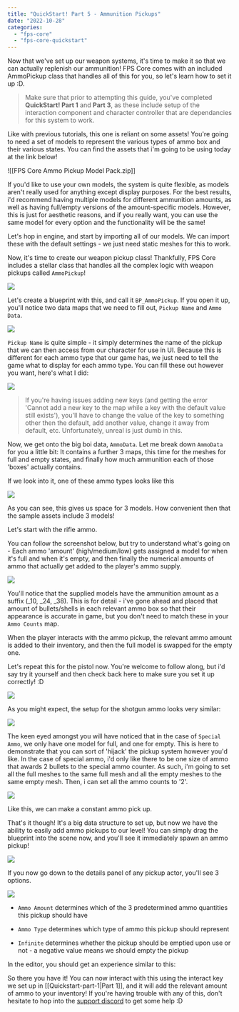 ```yaml
---
title: "QuickStart! Part 5 - Ammunition Pickups"
date: "2022-10-28"
categories: 
  - "fps-core"
  - "fps-core-quickstart"
---
```

Now that we've set up our weapon systems, it's time to make it so that we can actually replenish our ammunition! FPS Core comes with an included AmmoPickup class that handles all of this for you, so let's learn how to set it up :D.

> Make sure that prior to attempting this guide, you've completed **QuickStart! Part 1** and **Part 3**, as these include setup of the interaction component and character controller that are dependancies for this system to work.

Like with previous tutorials, this one is reliant on some assets! You're going to need a set of models to represent the various types of ammo box and their various states. You can find the assets that i'm going to be using today at the link below!

![[FPS Core Ammo Pickup Model Pack.zip]]

If you'd like to use your own models, the system is quite flexible, as models aren't really used for anything except display purposes. For the best results, i'd recommend having multiple models for different ammunition amounts, as well as having full/empty versions of the amount-specific models. However, this is just for aesthetic reasons, and if you really want, you can use the same model for every option and the functionality will be the same!

Let's hop in engine, and start by importing all of our models. We can import these with the default settings - we just need static meshes for this to work.

Now, it's time to create our weapon pickup class! Thankfully, FPS Core includes a stellar class that handles all the complex logic with weapon pickups called `AmmoPickup`!

![](images/Screenshot-2022-10-28-at-00.14.51-1024x979.png)

Let's create a blueprint with this, and call it `BP_AmmoPickup`. If you open it up, you'll notice two data maps that we need to fill out, `Pickup Name` and `Ammo Data`.

![](images/Screenshot-2022-10-28-at-00.16.35-1024x637.png)

`Pickup Name` is quite simple - it simply determines the name of the pickup that we can then access from our character for use in UI. Because this is different for each ammo type that our game has, we just need to tell the game what to display for each ammo type. You can fill these out however you want, here's what I did:

![](images/Screenshot-2022-10-28-at-00.19.29.png)

> If you're having issues adding new keys (and getting the error 'Cannot add a new key to the map while a key with the default value still exists'), you'll have to change the value of the key to something other then the default, add another value, change it away from default, etc. Unfortunately, unreal is just dumb in this.

Now, we get onto the big boi data, `AmmoData`. Let me break down `AmmoData` for you a little bit: It contains a further 3 maps, this time for the meshes for full and empty states, and finally how much ammunition each of those 'boxes' actually contains.

If we look into it, one of these ammo types looks like this

![](images/image-2.png)

As you can see, this gives us space for 3 models. How convenient then that the sample assets include 3 models!

Let's start with the rifle ammo.

You can follow the screenshot below, but try to understand what's going on - Each ammo 'amount' (high/medium/low) gets assigned a model for when it's full and when it's empty, and then finally the numerical amounts of ammo that actually get added to the player's ammo supply.

![](images/image-4-943x1024.png)

You'll notice that the supplied models have the ammunition amount as a suffix (\_10, \_24, \_38). This is for detail - i've gone ahead and placed that amount of bullets/shells in each relevant ammo box so that their appearance is accurate in game, but you don't need to match these in your `Ammo Counts` map.

When the player interacts with the ammo pickup, the relevant ammo amount is added to their inventory, and then the full model is swapped for the empty one.

Let's repeat this for the pistol now. You're welcome to follow along, but i'd say try it yourself and then check back here to make sure you set it up correctly! :D

![](images/image-5-934x1024.png)

As you might expect, the setup for the shotgun ammo looks very similar:

![](images/image-6-941x1024.png)

The keen eyed amongst you will have noticed that in the case of `Special Ammo`, we only have one model for full, and one for empty. This is here to demonstrate that you can sort of 'hijack' the pickup system however you'd like. In the case of special ammo, i'd only like there to be one size of ammo that awards 2 bullets to the special ammo counter. As such, i'm going to set all the full meshes to the same full mesh and all the empty meshes to the same empty mesh. Then, i can set all the ammo counts to '2'.

![](images/image-7-929x1024.png)

Like this, we can make a constant ammo pick up.

That's it though! It's a big data structure to set up, but now we have the ability to easily add ammo pickups to our level! You can simply drag the blueprint into the scene now, and you'll see it immediately spawn an ammo pickup!

![](images/Screenshot-2022-10-28-at-01.18.44-1024x637.png)

If you now go down to the details panel of any pickup actor, you'll see 3 options.

![](images/Screenshot-2022-10-28-at-01.26.23-1024x637.png)

- `Ammo Amount` determines which of the 3 predetermined ammo quantities this pickup should have

- `Ammo Type` determines which type of ammo this pickup should represent

- `Infinite` determines whether the pickup should be emptied upon use or not - a negative value means we should empty the pickup

In the editor, you should get an experience similar to this:

So there you have it! You can now interact with this using the interact key we set up in [[Quickstart-part-1|Part 1]], and it will add the relevant amount of ammo to your inventory! If you're having trouble with any of this, don't hesitate to hop into the [support discord](https://discord.gg/MzxdZd2WqR) to get some help :D